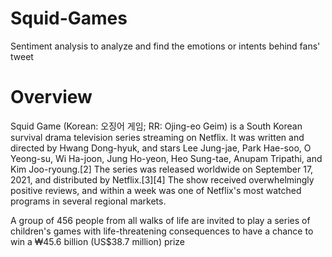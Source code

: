 # Squid-Games
Sentiment analysis to analyze and find the emotions or intents behind fans' tweet


# Overview
Squid Game (Korean: 오징어 게임; RR: Ojing-eo Geim) is a South Korean survival drama television series streaming on Netflix. It was written and directed by Hwang Dong-hyuk, and stars Lee Jung-jae, Park Hae-soo, O Yeong-su, Wi Ha-joon, Jung Ho-yeon, Heo Sung-tae, Anupam Tripathi, and Kim Joo-ryoung.[2] The series was released worldwide on September 17, 2021, and distributed by Netflix.[3][4] The show received overwhelmingly positive reviews, and within a week was one of Netflix's most watched programs in several regional markets.

A group of 456 people from all walks of life are invited to play a series of children's games with life-threatening consequences to have a chance to win a ₩45.6 billion (US$38.7 million) prize
